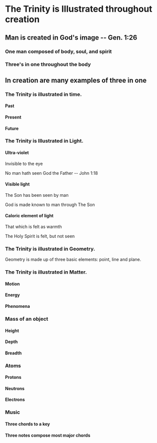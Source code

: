 
<h1>The Trinity is Illustrated throughout creation</h1>
<h2>Man is created in God&apos;s image -- Gen. 1:26</h2>
<h3>One man composed of body&#44; soul&#44; and spirit</h3>
<h3>Three&apos;s in one throughout the body</h3>
<h2>In creation are many examples of three in one</h2>
<h3>The Trinity is illustrated in time.</h3>
<h4>Past</h4>
<h4>Present</h4>
<h4>Future</h4>
<h3>The Trinity is Illustrated in Light.</h3>
<h4>Ultra-violet</h4>
<p>Invisible to the eye</p>
<p>No man hath seen God the Father -- John 1:18</p>
<h4>Visible light</h4>
<p>The Son has been seen by man</p>
<p>God is made known to man through The Son</p>
<h4>Caloric element of light</h4>
<p>That which is felt as warmth</p>
<p>The Holy Spirit is felt&#44; but not seen</p>
<h3>The Trinity is illustrated in Geometry.</h3>
<p>Geometry is made up of three basic elements: point&#44; line and plane.</p>
<h3>The Trinity is illustrated in Matter.</h3>
<h4>Motion</h4>
<h4>Energy</h4>
<h4>Phenomena</h4>
<h3>Mass of an object</h3>
<h4>Height</h4>
<h4>Depth</h4>
<h4>Breadth</h4>
<h3>Atoms</h3>
<h4>Protons</h4>
<h4>Neutrons</h4>
<h4>Electrons</h4>
<h3>Music</h3>
<h4>Three chords to a key</h4>
<h4>Three notes compose most major chords</h4>